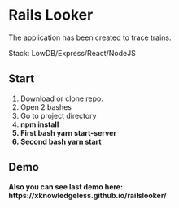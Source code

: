 <h1> Rails Looker </h1>

<p>The application has been created to trace trains.</p>
<p>Stack: LowDB/Express/React/NodeJS</p>

<h2> Start </h2>
<ol>
    <li> Download or clone repo. </li>
    <li> Open 2 bashes</li>
    <li> Go to project directory </li>
    <li> <strong>npm install</li>
    <li> First bash <strong>yarn start-server</strong></li>
    <li> Second bash <strong>yarn start</strong></li>
</ol>

<h2> Demo </h2>

<p>Also you can see last demo here:
https://xknowledgeless.github.io/railslooker/</p>